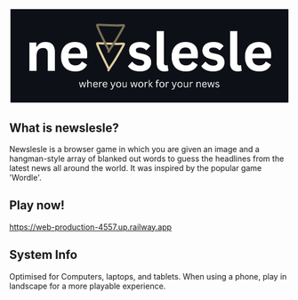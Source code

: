 <div align="center">
  <img src="newslesleghlogo.png" alt="Logo" width="500">
</div>

## What is newslesle?

Newslesle is a browser game in which you are given an image and a hangman-style array of blanked out words to guess the headlines from the latest news all around the world. It was inspired by the popular game 'Wordle'.

## Play now!

https://web-production-4557.up.railway.app

## System Info
Optimised for Computers, laptops, and tablets. When using a phone, play in landscape for a more playable experience.







